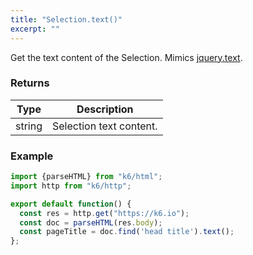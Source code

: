 ```yaml
---
title: "Selection.text()"
excerpt: ""
---
```

Get the text content of the Selection.
Mimics [jquery.text](https://api.jquery.com/text/).


### Returns

| Type | Description |
| ---- | ----------- |
| string | Selection text content. |


### Example

<div class="code-group" data-props='{"labels": []}'>

```js
import {parseHTML} from "k6/html";
import http from "k6/http";

export default function() {
  const res = http.get("https://k6.io");
  const doc = parseHTML(res.body);
  const pageTitle = doc.find('head title').text();
};
```

</div>
